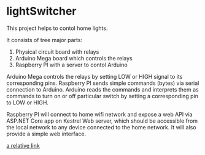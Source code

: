 # lightSwitcher
This project helps to contol home lights.

It consists of tree major parts:
1. Physical circuit board with relays
2. Arduino Mega board which controls the relays
3. Raspberry PI with a server to contol Arduino

Arduino Mega controls the relays by setting LOW or HIGH signal to its corresponding pins.
Raspberry PI sends simple commands (bytes) via serial connection to Arduino. 
Arduino reads the commands and interprets them as commands to turn on or off particular switch by setting 
a corresponding pin to LOW or HIGH.

Raspberry PI will connect to home wifi network and expose a web API via ASP.NET Core app on Kestrel Web server, 
which should be accessible from the local network to any device connected to the home network. 
It will also provide a simple web interface.

[a relative link](SetupRaspberry.md)
